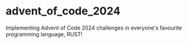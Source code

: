 # advent_of_code_2024
Implementing Advent of Code 2024 challenges in everyone's favourite programming language, RUST!
